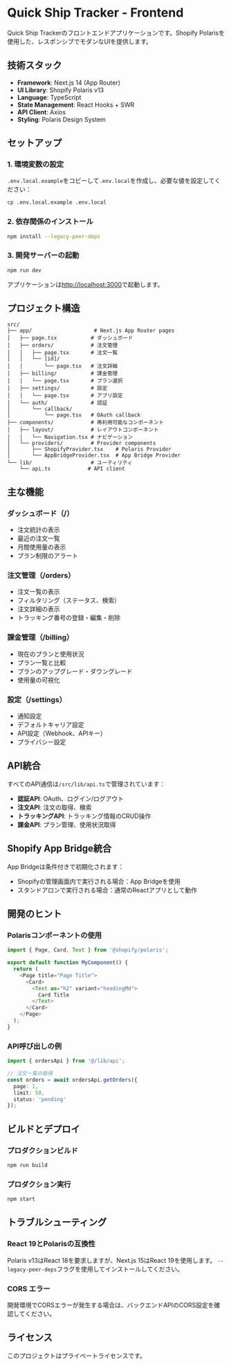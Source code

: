 # Quick Ship Tracker - Frontend

Quick Ship Trackerのフロントエンドアプリケーションです。Shopify Polarisを使用した、レスポンシブでモダンなUIを提供します。

## 技術スタック

- **Framework**: Next.js 14 (App Router)
- **UI Library**: Shopify Polaris v13
- **Language**: TypeScript
- **State Management**: React Hooks + SWR
- **API Client**: Axios
- **Styling**: Polaris Design System

## セットアップ

### 1. 環境変数の設定

`.env.local.example`をコピーして`.env.local`を作成し、必要な値を設定してください：

```bash
cp .env.local.example .env.local
```

### 2. 依存関係のインストール

```bash
npm install --legacy-peer-deps
```

### 3. 開発サーバーの起動

```bash
npm run dev
```

アプリケーションは[http://localhost:3000](http://localhost:3000)で起動します。

## プロジェクト構造

```
src/
├── app/                    # Next.js App Router pages
│   ├── page.tsx           # ダッシュボード
│   ├── orders/            # 注文管理
│   │   ├── page.tsx       # 注文一覧
│   │   └── [id]/
│   │       └── page.tsx   # 注文詳細
│   ├── billing/           # 課金管理
│   │   └── page.tsx       # プラン選択
│   ├── settings/          # 設定
│   │   └── page.tsx       # アプリ設定
│   └── auth/              # 認証
│       └── callback/
│           └── page.tsx   # OAuth callback
├── components/            # 再利用可能なコンポーネント
│   ├── layout/            # レイアウトコンポーネント
│   │   └── Navigation.tsx # ナビゲーション
│   └── providers/         # Provider components
│       ├── ShopifyProvider.tsx    # Polaris Provider
│       └── AppBridgeProvider.tsx  # App Bridge Provider
└── lib/                   # ユーティリティ
    └── api.ts            # API client

```

## 主な機能

### ダッシュボード（/）
- 注文統計の表示
- 最近の注文一覧
- 月間使用量の表示
- プラン制限のアラート

### 注文管理（/orders）
- 注文一覧の表示
- フィルタリング（ステータス、検索）
- 注文詳細の表示
- トラッキング番号の登録・編集・削除

### 課金管理（/billing）
- 現在のプランと使用状況
- プラン一覧と比較
- プランのアップグレード・ダウングレード
- 使用量の可視化

### 設定（/settings）
- 通知設定
- デフォルトキャリア設定
- API設定（Webhook、APIキー）
- プライバシー設定

## API統合

すべてのAPI通信は`/src/lib/api.ts`で管理されています：

- **認証API**: OAuth、ログイン/ログアウト
- **注文API**: 注文の取得、検索
- **トラッキングAPI**: トラッキング情報のCRUD操作
- **課金API**: プラン管理、使用状況取得

## Shopify App Bridge統合

App Bridgeは条件付きで初期化されます：
- Shopifyの管理画面内で実行される場合：App Bridgeを使用
- スタンドアロンで実行される場合：通常のReactアプリとして動作

## 開発のヒント

### Polarisコンポーネントの使用

```typescript
import { Page, Card, Text } from '@shopify/polaris';

export default function MyComponent() {
  return (
    <Page title="Page Title">
      <Card>
        <Text as="h2" variant="headingMd">
          Card Title
        </Text>
      </Card>
    </Page>
  );
}
```

### API呼び出しの例

```typescript
import { ordersApi } from '@/lib/api';

// 注文一覧の取得
const orders = await ordersApi.getOrders({
  page: 1,
  limit: 50,
  status: 'pending'
});
```

## ビルドとデプロイ

### プロダクションビルド

```bash
npm run build
```

### プロダクション実行

```bash
npm start
```

## トラブルシューティング

### React 19とPolarisの互換性

Polaris v13はReact 18を要求しますが、Next.js 15はReact 19を使用します。
`--legacy-peer-deps`フラグを使用してインストールしてください。

### CORS エラー

開発環境でCORSエラーが発生する場合は、バックエンドAPIのCORS設定を確認してください。

## ライセンス

このプロジェクトはプライベートライセンスです。